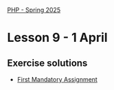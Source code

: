 [PHP - Spring 2025](https://github.com/arturomorarioja-kea/WD_PHP_F25/blob/main/README.md)

# Lesson 9 - 1 April

[--> 1 1MA presentations]: #
[  --> Show my solution]: #

[--> 2 MD2HTML unit tests solution]: #

[--> 3 Deployment demo: http://keacompany.great-site.net/]: #
[--> 3.1 Manual via FileZilla]: #
[  --> https://www.infinityfree.com/ login with arturomorarioja@gmail.com]: #
[  --> Show phpmyadmin, ftp credentials]: #
[  --> Install FileZilla. Configure: info at amri.keadigital@gmail.com]: #
[--> 3.2 CI/CD via GitHub Actions]: #

[--> 4 PHP & MongoDB]: #

## Exercise solutions
- [First Mandatory Assignment](https://github.com/arturomorarioja/php_company_employees)
  
[- Markdown to HTML Unit Tests(https://github.com/arturomorarioja/php_markdown_to_html_unit_tests)]: #

[## Homework]: #
[Check out these code samples:]: #
[- Films REST API(https://github.com/arturomorarioja/php_films_rest_api)]: #
[- Books - PHP & MongoDB(https://github.com/arturomorarioja/php_books_mongodb)]: #
[Try deploying your own PHP applications. Find suitable hosting providers]: #
